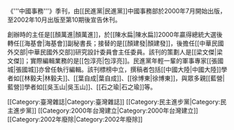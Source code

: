 《'''中國事務'''》季刊，由[[民進黨|民進黨]]中國事務部於2000年7月開始出版，至2002年10月出版至第10期後宣告休刊。

創辦時的主任是[[顏萬進|顏萬進]]，於[[陳水扁|陳水扁]]2000年贏得總統大選後轉任[[海基會|海基會]]副秘書長；接替的是[[顏建發|顏建發]]，後擔任[[中華民國外交部|中華民國外交部]]研究設計委員會主任委員。該刊的策劃人是[[梁文傑|梁文傑]]；實際編輯業務的是[[包淳亮|包淳亮]]。民進黨年輕一輩的軍事專家[[張國城|張國城]]亦曾任執行編輯。該刊標榜中立，撰稿者包括[[中國大陸|中國大陸]]學者如[[林毅夫|林毅夫]]、[[葉自成|葉自成]]、[[徐博東|徐博東]]，與眾多親[[藍營|藍營]]學者如[[吳玉山|吳玉山]]、[[石之瑜|石之瑜]]等。

[[Category:臺灣雜誌|Category:臺灣雜誌]]
[[Category:民主進步黨|Category:民主進步黨]]
[[Category:2000年台灣建立|Category:2000年台灣建立]]
[[Category:2002年廢除|Category:2002年廢除]]